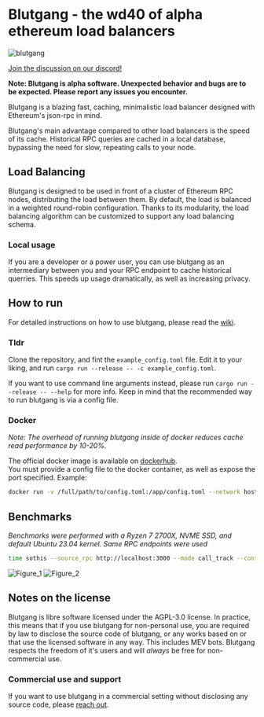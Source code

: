 # Blutgang - the wd40 of alpha ethereum load balancers
![blutgang](https://github.com/rainshowerLabs/blutgang/assets/55022497/06fe1dd3-0bc4-4b5d-bfc8-5573d6f78db3)

[Join the discussion on our discord!](https://discord.gg/92TfQWdjEh)

**Note: Blutgang is alpha software. Unexpected behavior and bugs are to be expected. Please report any issues you encounter.**   

Blutgang is a blazing fast, caching, minimalistic load balancer designed with Ethereum's json-rpc in mind.

Blutgang's main advantage compared to other load balancers is the speed of its cache. Historical RPC queries are cached in a local database, bypassing the need for slow, repeating calls to your node.

## Load Balancing

Blutgang is designed to be used in front of a cluster of Ethereum RPC nodes, distributing the load between them. By default, the load is balanced in a weighted round-robin configuration. Thanks to its modularity, the load balancing algorithm can be customized to support any load balancing schema.

### Local usage

If you are a developer or a power user, you can use blutgang as an intermediary between you and your RPC endpoint to cache historical querries. This speeds up usage dramatically, as well as increasing privacy.

## How to run 

For detailed instructions on how to use blutgang, please read the [wiki]().

### Tldr

Clone the repository, and fint the `example_config.toml` file. Edit it to your liking, and run `cargo run --release -- -c example_config.toml`.   

If you want to use command line arguments instead, please run `cargo run --release -- --help` for more info. Keep in mind that the recommended way to run blutgang is via a config file.

### Docker

*Note: The overhead of running blutgang inside of docker reduces cache read performance by 10-20%.*

The official docker image is available on [dockerhub](https://hub.docker.com/r/makemake1337/blutgang).  
You must provide a config file to the docker container, as well as expose the port specified. Example:   
```bash
docker run -v /full/path/to/config.toml:/app/config.toml --network host makemake1337/blutgang
```

## Benchmarks
*Benchmarks were performed with a Ryzen 7 2700X, NVME SSD, and default Ubuntu 23.04 kernel. Same RPC endpoints were used*
```bash
time sothis --source_rpc http://localhost:3000 --mode call_track --contract_address 0x1c479675ad559DC151F6Ec7ed3FbF8ceE79582B6 --origin_block 17885300 --terminal_block 17892269 --calldata 0x06f13056 --query_interval 20
```
![Figure_1](https://github.com/rainshowerLabs/blutgang/assets/55022497/8ce9a690-d2eb-4910-9a5d-807c2bdd4649)
![Figure_2](https://github.com/rainshowerLabs/blutgang/assets/55022497/50d78e5f-2209-488d-82fc-8018388a82e7)

## Notes on the license

Blutgang is libre software licensed under the AGPL-3.0 license. In practice, this means that if you use blutgang for non-personal use, you are required by law to disclose the source code of blutgang, or any works based on or that use the licensed software in any way. This includes MEV bots. Blutgang respects the freedom of it's users and will *always* be free for non-commercial use.   

### Commercial use and support

If you want to use blutgang in a commercial setting without disclosing any source code, please [reach out](https://rainshower.cloud/).
